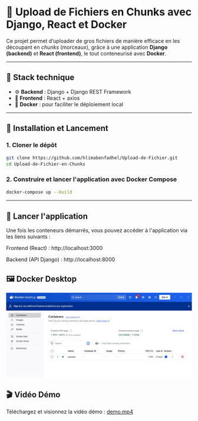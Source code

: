 # 📁 Upload de Fichiers en Chunks avec Django, React et Docker

Ce projet permet d’uploader de gros fichiers de manière efficace en les découpant en *chunks* (morceaux), grâce à une application **Django (backend)** et **React (frontend)**, le tout conteneurisé avec **Docker**.

---

## 🔧 Stack technique

- ⚙️ **Backend** : Django + Django REST Framework
- 🎨 **Frontend** : React + axios
- 🐳 **Docker** : pour faciliter le déploiement local

---

## 🚀 Installation et Lancement

### 1. Cloner le dépôt

```bash
git clone https://github.com/hlimabenfadhel/Upload-de-Fichier.git
cd Upload-de-Fichier-en-Chunks
```

### 2. Construire et lancer l'application avec Docker Compose

```bash
docker-compose up --build
```
---

## 🚀 Lancer l'application
Une fois les conteneurs démarrés, vous pouvez accéder à l'application via les liens suivants :

Frontend (React) : http://localhost:3000

Backend (API Django) : http://localhost:8000

## 🖼️ Docker Desktop
![Docker Desktop](./docker.jpg)

## 🎬 Vidéo Démo
Téléchargez et visionnez la vidéo démo : [demo.mp4](./demo.mp4)
